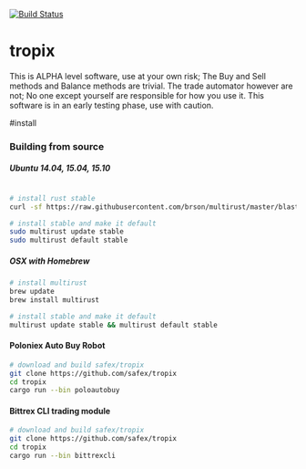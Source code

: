 [![Build Status](https://travis-ci.org/safex/tropix.png?branch=master)](https://travis-ci.org/safex/tropix)

# tropix
This is ALPHA level software, use at your own risk; The Buy and Sell methods and Balance methods are trivial.
The trade automator however are not; No one except yourself are responsible for how you use it. This software is in an early testing phase, use with caution.

#install
### Building from source

##### Ubuntu 14.04, 15.04, 15.10

```bash

# install rust stable
curl -sf https://raw.githubusercontent.com/brson/multirust/master/blastoff.sh | sh

# install stable and make it default
sudo multirust update stable
sudo multirust default stable
```

##### OSX with Homebrew

```bash
# install multirust
brew update
brew install multirust

# install stable and make it default
multirust update stable && multirust default stable
```



#### Poloniex Auto Buy Robot

```bash
# download and build safex/tropix
git clone https://github.com/safex/tropix
cd tropix
cargo run --bin poloautobuy
```

#### Bittrex CLI trading module

```bash
# download and build safex/tropix
git clone https://github.com/safex/tropix
cd tropix
cargo run --bin bittrexcli
```